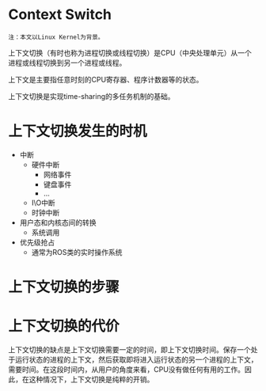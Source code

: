# Context Switch

`注：本文以Linux Kernel为背景。`

上下文切换（有时也称为进程切换或线程切换）是CPU（中央处理单元）从一个进程或线程切换到另一个进程或线程。

上下文是主要指任意时刻的CPU寄存器、程序计数器等的状态。

上下文切换是实现time-sharing的多任务机制的基础。

# 上下文切换发生的时机

* 中断
	* 硬件中断
		* 网络事件
		* 键盘事件
		* ...
	* I\O中断
	* 时钟中断
* 用户态和内核态间的转换
	* 系统调用
* 优先级抢占
	* 通常为ROS类的实时操作系统

# 上下文切换的步骤


# 上下文切换的代价

上下文切换的缺点是上下文切换需要一定的时间，即上下文切换时间。保存一个处于运行状态的进程的上下文，然后获取即将进入运行状态的另一个进程的上下文，需要时间。在这段时间内，从用户的角度来看，CPU没有做任何有用的工作。因此，在这种情况下，上下文切换是纯粹的开销。